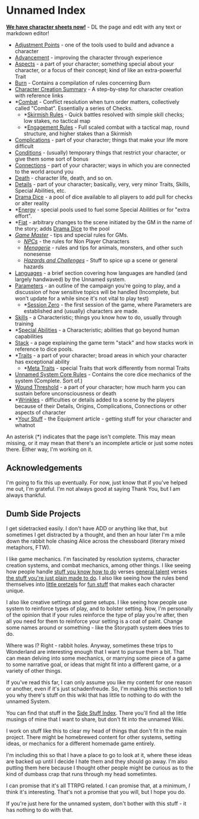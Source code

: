 # Unnamed Index

**[We have character sheets now!](https://s-20.github.io/unnamed/Playtest1/PlaytestCharacterSheet.md)** - DL the page and edit with any text or markdown editor!

- [Adjustment Points](AdjustmentPoints.md) - one of the tools used to build and advance a character
- [Advancement](Advancement.md) - improving the character through experience
- [Aspects](Aspects.md) - a part of your character; something special about your character, or a focus of their concept; kind of like an extra-powerful Trait
- [Burn](Burn.md) - Contains a compilation of rules concerning Burn
- [Character Creation Summary](CCSummary.md) - A step-by-step for character creation with reference links
- *[Combat](Combat.md) - Conflict resolution when turn order matters, collectively called "Combat". Essentially a series of Checks.
  - *[Skirmish Rules](Skirmish.md) - Quick battles resolved with simple skill checks; low stakes, no tactical map
  - *[Engagement Rules](Engagement.md) - Full scaled combat with a tactical map, round structure, and higher stakes than a Skirmish
- [Complications](Complications.md) - part of your character; things that make your life more difficult
- [Conditions](Conditions.md) - (usually) temporary things that restrict your character, or give them some sort of bonus
- [Connections](Connections.md) - part of your character; ways in which you are connected to the world around you
- [Death](Death.md) - character life, death, and so on.
- [Details](Details.md) - part of your character; basically, very, very minor Traits, Skills, Special Abilities, etc.
- [Drama Dice](DramaDice.md) - a pool of dice available to all players to add pull for checks or alter reality
- *[Energy](Energy.md) - special pools used to fuel some Special Abilities or for "extra effort".
- *[Fiat](Fiat.md) - arbitrary changes to the scene initiated by the GM in the name of the story; adds [Drama Dice](DramaDice.md) to the pool
- *[Game Master](GM.md)* - tips and special rules for GMs.
  - *[NPCs](NPCs.md)* - the rules for Non Player Characters
  - *[Menagerie](Menagerie.md)* - rules and tips for animals, monsters, and other such nonesense
  - *[Hazards and Challenges](HazardsChallenges.md)* - Stuff to spice up a scene or general hazards
- [Languages](Languages.md) - a brief section covering how languages are handled (and largely handwaved) by the Unnamed system.
- [Parameters](Parameters.md) - an outline of the campaign you're going to play, and a discussion of how sensitive topics will be handled (Incomplete, but won't update for a while since it's not vital to play test)
  - *[Session Zero](SessionZero.md) - the first session of the game, where Parameters are established and (usually) characters are made.
- [Skills](Skills.md) - a Characteristic; things you know how to do, usually through training
- *[Special Abilities](SpecialAbilities.md) - a Characteristic; abilities that go beyond human capabilities
- [Stack](Stack.md) - a page explaining the game term "stack" and how stacks work in reference to dice pools.
- *[Traits](Traits.md) - a part of your character; broad areas in which your character has exceptional ability
  - *[Meta Traits](MetaTraits.md) - special Traits that work differently from normal Traits
- [Unnamed System Core Rules](HBCore.md) - Contains the core dice mechanics of the system (Complete. Sort of.)
- [Wound Threshold](WoundThreshold.md) - a part of your character; how much harm you can sustain before unconsciousness or death
- *[Wrinkles](Wrinkles.md) - difficulties or details added to a scene by the players because of their Details, Origins, Complications, Connections or other aspects of character
- *[Your Stuff](Stuff.md) - the Equipment article - getting stuff for your character and whatnot

An asterisk (*) indicates that the page isn't complete. This may mean missing, or it may mean that there's an incomplete article or just some notes there. Either way, I'm working on it.

## Acknowledgements

I'm going to fix this up eventually. For now, just know that if you've helped me out, I'm grateful. I'm not always good at saying Thank You, but I am always thankful.

## Dumb Side Projects

I get sidetracked easily. I don't have ADD or anything like that, but sometimes I get distracted by a thought, and then an hour later I'm a mile down the rabbit hole chasing Alice across the chessboard (literary mixed metaphors, FTW).

I like game mechanics. I'm fascinated by resolution systems, character creation systems, and combat mechanics, among other things. I like seeing how people handle [stuff you know how to do](Skills.md) verses [general talent](Traits.md) verses [the stuff you're just plain made to do](Aspects.md). I also like seeing how the rules bend themselves into [little pretzels](MetaTraits.md) for [fun stuff](SpecialAbilities.md) that makes each character unique.

I also like creative settings and game setups. I like seeing how people use system to reinforce types of play, and to bolster setting. Now, I'm personally of the opinion that if your rules reinforce the type of play you're after, then all you need for them to reinforce your setting is a coat of paint. Change some names around or something - like the Storypath system ~~does~~ tries to do.

Where was I? Right - rabbit holes. Anyway, sometimes these trips to Wonderland are interesting enough that I want to pursue them a bit. That can mean delving into some mechanics, or marrying some piece of a game to some narrative goal, or ideas that might fit into a different game, or a variety of other things.

If you've read this far, I can only assume you like my content for one reason or another, even if it's just schadenfreude. So, I'm making this section to tell you why there's stuff on this wiki that has little to nothing to do with the unnamed System.

You can find that stuff in the [Side Stuff Index](SSIndex.md). There you'll find all the little musings of mine that I want to share, but don't fit into the unnamed Wiki.

I work on stuff like this to clear my head of things that don't fit in the main project. There might be homebrewed content for other systems, setting ideas, or mechanics for a different homemade game entirely.

I'm including this so that I have a place to go to look at it, where these ideas are backed up until I decide I hate them and they should go away. I'm also putting them here because I thought other people might be curious as to the kind of dumbass crap that runs through my head sometimtes.

I can promise that it's all TTRPG related. I can promise that, at a minimum, *I* think it's interesting. That's not a promise that you will, but I hope you do.

If you're just here for the unnamed system, don't bother with this stuff - it has nothing to do with that.
